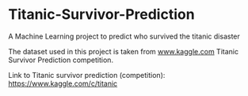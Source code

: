 # Titanic-Survivor-Prediction
A Machine Learning project to predict who survived the titanic disaster

The dataset used in this project is taken from www.kaggle.com Titanic Survivor Prediction competition.

Link to Titanic survivor prediction (competition): https://www.kaggle.com/c/titanic
